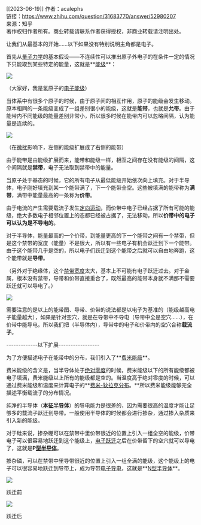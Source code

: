 [[2023-06-19]]
作者：acalephs  
链接：https://www.zhihu.com/question/31683770/answer/52980207  
来源：知乎  
著作权归作者所有。商业转载请联系作者获得授权，非商业转载请注明出处。  
  

让我们从最基本的开始……以下如果没有特别说明主角都是电子。

首先从[量子力学](https://www.zhihu.com/search?q=%E9%87%8F%E5%AD%90%E5%8A%9B%E5%AD%A6&search_source=Entity&hybrid_search_source=Entity&hybrid_search_extra=%7B%22sourceType%22%3A%22answer%22%2C%22sourceId%22%3A52980207%7D)的基本假设——不连续性可以推出原子外电子的在条件一定的情况下只能取到某些特定的能量，这就是**[能级](https://www.zhihu.com/search?q=%E8%83%BD%E7%BA%A7&search_source=Entity&hybrid_search_source=Entity&hybrid_search_extra=%7B%22sourceType%22%3A%22answer%22%2C%22sourceId%22%3A52980207%7D)**：

![](https://picx.zhimg.com/80/9d4af36a610edc44b3ea9e5d73c4a514_720w.webp?source=1940ef5c)

（大家好，我是氢原子的[电子能级](https://www.zhihu.com/search?q=%E7%94%B5%E5%AD%90%E8%83%BD%E7%BA%A7&search_source=Entity&hybrid_search_source=Entity&hybrid_search_extra=%7B%22sourceType%22%3A%22answer%22%2C%22sourceId%22%3A52980207%7D)）

当体系中有很多个原子的时候，由于原子间的相互作用，原子的能级会发生移动。原本相同的一条能级变成了一组差别很小的能级，这就是**能带**，也就是**允带**。由于能带内不同能级的能量差别非常小，所以很多时候在能带内可以忽略间隔，认为能量是连续的。

![](https://picx.zhimg.com/80/266f0bd87745c9b8708a28109558c5c1_720w.webp?source=1940ef5c)

（在[微扰](https://www.zhihu.com/search?q=%E5%BE%AE%E6%89%B0&search_source=Entity&hybrid_search_source=Entity&hybrid_search_extra=%7B%22sourceType%22%3A%22answer%22%2C%22sourceId%22%3A52980207%7D)影响下，左侧的能级扩展成了右侧的能带）

由于能带是由能级扩展而来，能带和能级一样，相互之间存在没有能级的间隔，这个间隔就是**禁带**，电子无法取到禁带中的能量。

当原子处于基态的时候，它的所有电子从最低能级开始依次向上填充。对于半导体，电子刚好填充到某一个能带满了，下一个能带全空。这些被填满的能带称为**满带**，满带中能量最高的一条称为**价带**。

由于电流的产生需要载流子发生[定向运动](https://www.zhihu.com/search?q=%E5%AE%9A%E5%90%91%E8%BF%90%E5%8A%A8&search_source=Entity&hybrid_search_source=Entity&hybrid_search_extra=%7B%22sourceType%22%3A%22answer%22%2C%22sourceId%22%3A52980207%7D)，而价带中电子已经占据了所有可能的能级，绝大多数电子相邻位置上的态都已经被占据了，无法移动，所以**价带中的电子可以认为是不导电的**。

对于半导体，能量最高的一个价带，到能量更高的下一个能带之间有一个禁带，但是这个禁带的宽度（能量）不是很大，所以有一些电子有机会跃迁到下一个能带。由于这个能带几乎是空的，所以电子们跃迁到这个能带之后就可以自由地奔跑，这个能带就是**导带**。

（另外对于绝缘体，这个[禁带宽度](https://www.zhihu.com/search?q=%E7%A6%81%E5%B8%A6%E5%AE%BD%E5%BA%A6&search_source=Entity&hybrid_search_source=Entity&hybrid_search_extra=%7B%22sourceType%22%3A%22answer%22%2C%22sourceId%22%3A52980207%7D)太大，基本上不可能有电子跃迁过去。对于金属，根本没有禁带，导带和价带直接重合了，既然最高的能带本身就不满那不需要跃迁就可以导电了。）

![](https://picx.zhimg.com/80/f56ad86d93d990563eac4535d1acdc8d_720w.webp?source=1940ef5c)

需要注意的是以上的能带图、导带、价带的说法都是以电子为基准的（能级越高电子能量越大），如果是针对空穴，就是在导带中不导电（导带中全是空穴……），在价带中能导电。所以我们把（半导体内），导带中的电子和价带内的空穴合称**载流子**。

-------------以下扩展-----------------

为了方便描述电子在能带中的分布，我们引入了**[费米能级](https://www.zhihu.com/search?q=%E8%B4%B9%E7%B1%B3%E8%83%BD%E7%BA%A7&search_source=Entity&hybrid_search_source=Entity&hybrid_search_extra=%7B%22sourceType%22%3A%22answer%22%2C%22sourceId%22%3A52980207%7D)**。

费米能级的含义是，当半导体处于[绝对零度](https://www.zhihu.com/search?q=%E7%BB%9D%E5%AF%B9%E9%9B%B6%E5%BA%A6&search_source=Entity&hybrid_search_source=Entity&hybrid_search_extra=%7B%22sourceType%22%3A%22answer%22%2C%22sourceId%22%3A52980207%7D)的时候，费米能级以下的所有能级都被电子填满，费米能级以上所有的能级都是空的。当温度高于绝对零度的时候，可以通过费米能级和温度来计算电子的**[费米-狄拉克分布](https://www.zhihu.com/search?q=%E8%B4%B9%E7%B1%B3-%E7%8B%84%E6%8B%89%E5%85%8B%E5%88%86%E5%B8%83&search_source=Entity&hybrid_search_source=Entity&hybrid_search_extra=%7B%22sourceType%22%3A%22answer%22%2C%22sourceId%22%3A52980207%7D)。**所以费米能级能够完全描述平衡载流子的分布情况。

纯净的半导体（**[本征半导体](https://www.zhihu.com/search?q=%E6%9C%AC%E5%BE%81%E5%8D%8A%E5%AF%BC%E4%BD%93&search_source=Entity&hybrid_search_source=Entity&hybrid_search_extra=%7B%22sourceType%22%3A%22answer%22%2C%22sourceId%22%3A52980207%7D)**）的导电能力是很差的，因为需要很高的温度才能让足够多的载流子跃迁到导带。一般使用半导体的时候都会进行掺杂，通过掺入杂质来引入新的能级。

对于硅来说，掺杂硼可以在禁带中里价带很近的位置上引入一组全空的能级，价带电子可以很容易地跃迁到这个能级上，[电子跃迁](https://www.zhihu.com/search?q=%E7%94%B5%E5%AD%90%E8%B7%83%E8%BF%81&search_source=Entity&hybrid_search_source=Entity&hybrid_search_extra=%7B%22sourceType%22%3A%22answer%22%2C%22sourceId%22%3A52980207%7D)之后在价带留下的空穴就可以导电了，这就是**P[型半导体](https://www.zhihu.com/search?q=%E5%9E%8B%E5%8D%8A%E5%AF%BC%E4%BD%93&search_source=Entity&hybrid_search_source=Entity&hybrid_search_extra=%7B%22sourceType%22%3A%22answer%22%2C%22sourceId%22%3A52980207%7D)**。

掺杂磷，可以在禁带中里导带很近的位置上引入一组全满的能级，这个能级上的电子可以很容易地跃迁到导带上，成为导带[电子导电](https://www.zhihu.com/search?q=%E7%94%B5%E5%AD%90%E5%AF%BC%E7%94%B5&search_source=Entity&hybrid_search_source=Entity&hybrid_search_extra=%7B%22sourceType%22%3A%22answer%22%2C%22sourceId%22%3A52980207%7D)，这就是**[N型半导体](https://www.zhihu.com/search?q=N%E5%9E%8B%E5%8D%8A%E5%AF%BC%E4%BD%93&search_source=Entity&hybrid_search_source=Entity&hybrid_search_extra=%7B%22sourceType%22%3A%22answer%22%2C%22sourceId%22%3A52980207%7D)**。

![](https://pica.zhimg.com/80/4d5192091de43f6601a91662a0f6ef9d_720w.webp?source=1940ef5c)

跃迁前

![](https://picx.zhimg.com/80/9cfb4f120aea450b9973be039e383ef5_720w.webp?source=1940ef5c)

跃迁后